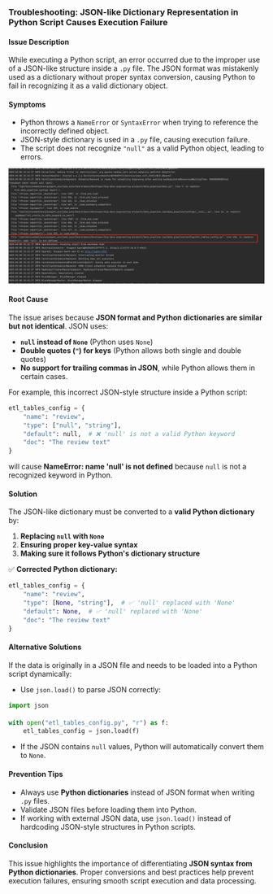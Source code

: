 ### **Troubleshooting: JSON-like Dictionary Representation in Python Script Causes Execution Failure**

#### **Issue Description**
While executing a Python script, an error occurred due to the improper use of a JSON-like structure inside a `.py` file. The JSON format was mistakenly used as a dictionary without proper syntax conversion, causing Python to fail in recognizing it as a valid dictionary object.

#### **Symptoms**
- Python throws a `NameError` or `SyntaxError` when trying to reference the incorrectly defined object.
- JSON-style dictionary is used in a `.py` file, causing execution failure.
- The script does not recognize `"null"` as a valid Python object, leading to errors.

![1741467916690](image/08-MAR-2025/1741467916690.png)

#### **Root Cause**
The issue arises because **JSON format and Python dictionaries are similar but not identical**. JSON uses:
- **`null` instead of `None`** (Python uses `None`)
- **Double quotes (`"`) for keys** (Python allows both single and double quotes)
- **No support for trailing commas in JSON**, while Python allows them in certain cases.

For example, this incorrect JSON-style structure inside a Python script:
```python
etl_tables_config = {
    "name": "review",
    "type": ["null", "string"],
    "default": null,  # ❌ 'null' is not a valid Python keyword
    "doc": "The review text"
}
```
will cause **NameError: name 'null' is not defined** because `null` is not a recognized keyword in Python.

#### **Solution**
The JSON-like dictionary must be converted to a **valid Python dictionary** by:
1. **Replacing `null` with `None`**
2. **Ensuring proper key-value syntax**
3. **Making sure it follows Python's dictionary structure**

✅ **Corrected Python dictionary:**
```python
etl_tables_config = {
    "name": "review",
    "type": [None, "string"],  # ✅ 'null' replaced with 'None'
    "default": None,  # ✅ 'null' replaced with 'None'
    "doc": "The review text"
}
```

#### **Alternative Solutions**
If the data is originally in a JSON file and needs to be loaded into a Python script dynamically:
- Use `json.load()` to parse JSON correctly:
```python
import json

with open("etl_tables_config.py", "r") as f:
    etl_tables_config = json.load(f)
```
- If the JSON contains `null` values, Python will automatically convert them to `None`.

#### **Prevention Tips**
- Always use **Python dictionaries** instead of JSON format when writing `.py` files.
- Validate JSON files before loading them into Python.
- If working with external JSON data, use `json.load()` instead of hardcoding JSON-style structures in Python scripts.

#### **Conclusion**
This issue highlights the importance of differentiating **JSON syntax from Python dictionaries**. Proper conversions and best practices help prevent execution failures, ensuring smooth script execution and data processing.